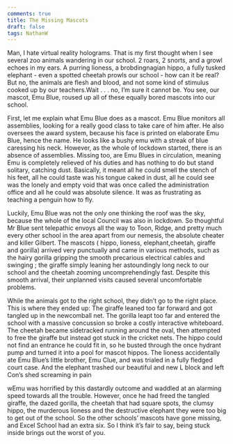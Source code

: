 ```yaml
---
comments: true
title: The Missing Mascots
draft: false
tags: NathanW
---
```


Man, I hate virtual reality holograms. That is my first thought when I see several zoo animals wandering in our school. 2 roars,  2 snorts, and a growl echoes in my ears. A purring lioness, a brobdingnagian hippo, a fully tusked elephant - even a spotted cheetah prowls our school - how can it be real? But no, the animals are flesh and blood, and not some kind of stimulus cooked up by our teachers.Wait . . . no, I’m sure it cannot be. You see, our mascot, Emu Blue, roused up all of these equally bored mascots into our school.

First, let me explain what Emu Blue does as a mascot. Emu Blue monitors all assemblies, looking for a really good class to take care of him after. He also oversees the award system, because his face is printed on elaborate Emu Blue, hence the name. He looks like a bushy emu with a streak of blue caressing his neck. However, as the whole of lockdown started, there is an absence of assemblies. Missing too, are Emu Blues in circulation, meaning Emu is completely relieved of his duties and has nothing to do but stand solitary, catching dust. Basically, it meant all he could smell the stench of his feet, all he could taste was his tongue caked in dust, all he could see was the lonely and empty void that was once called the administration office and all he could was absolute silence. It was as frustrating as teaching a penguin how to fly.

Luckily, Emu Blue was not the only one thinking the roof was the sky, because the whole of the local Council was also in lockdown. So thoughtful Mr Blue sent telepathic envoys all the way to Toon, Ridge, and pretty much every other school in the area apart from our nemesis, the absolute cheater and killer Gilbert. The mascots ( hippo, lioness, elephant,cheetah, giraffe and gorilla) arrived very punctually and came in various methods, such as the hairy gorilla gripping the  smooth precarious electrical cables and swinging ; the giraffe simply leaning her astoundingly long neck to our school and the cheetah zooming uncomprehendingly fast. Despite this smooth arrival, their unplanned visits caused several uncomfortable problems.

While the animals got to the right school, they didn’t go to the right place. This is where they ended up:
The giraffe leaned too far forward and got tangled up in the newcomball net.
The gorilla leapt too far and entered the school with a massive concussion so broke a costly interactive whiteboard.
The cheetah became sidetracked running around the oval, then attempted to free the giraffe but instead got stuck in the cricket nets.
The hippo could not find an entrance he could fit in, so he busted through the once hydrant pump and turned it into a pool for mascot hippos.
The lioness accidentally ate Emu Blue’s little brother, Emu Clue, and was trialed in a fully fledged court case.
And the elephant trashed our beautiful and new L block and left Con’s shed screaming in pain

wEmu was horrified by this dastardly outcome and waddled at an alarming speed towards all the trouble. However, once he had freed the tangled giraffe, the dazed gorilla, the cheetah that had square spots, the clumsy hippo, the murderous lioness and the destructive elephant they were too big to get out of the school. So the other schools’ mascots have gone missing, and Excel School had an extra six. So I think it’s fair to say, being stuck inside brings out the worst of you.
